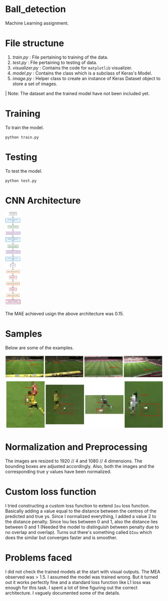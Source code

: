 # Ball_detection
Machine Learning assignment.

# File structune
1. _train.py_ : File pertaining to training of the data.
2. _test.py_ : File pertaining to testing of data.
3. _visualizer.py_ : Contains the code for `matplotlib` visualizer.
4. _model.py_ : Contains the class which is a subclass of Keras's Model.
5. _image.py_ : Helper class to create an instance of Keras Dataset object to store a set of images.


| Note: The dataset and the trained model have not been included yet.

# Training
To train the model.

```
python train.py
```

# Testing
To test the model.

```
python test.py
```

# CNN Architecture
<img src="./diagrams/cnn.png" alt="drawing" style="height:300px;"/>

The MAE achieved usign the above architecture was 0.15.

# Samples

Below are some of the examples.

![Sample_1](./samples/1.jpg)
![Sample_2](./samples/2.jpg)

# Normalization and Preprocessing
The images are resized to 1920 // 4 and 1080 // 4 dimensions. The bounding boxes are adjusted accordingly. Also, both the images and the corresponding true y values have been normalized. 


# Custom loss function

I tried constructing a custom loss function to extend `Iou` loss function. Basically adding a value equal to the distance between the centres of the predicted and true ys. Since I normalized everything, I added a value 2 to the distance penalty. Since Iou lies between 0 and 1, also the distance lies between 0 and 1 (Needed the model to distinguish between penalty due to no overlap and overlap). Turns out there's something called `DIou` which does the similar but converges faster and is smoother.

# Problems faced
I did not check the trained models at the start with visual outputs. The MEA observed was > 1.5. I assumed the model was trained wrong. But it turned out it works perfectly fine and a standard loss function like L1 loss was enough for this task. I spent a lot of time figuring out the correct architecture. I vaguely documented some of the details. 



